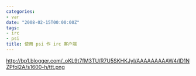```yaml
---
categories:
- var
date: "2008-02-15T00:00:00Z"
tags:
- irc
- psi
title: 使用 psi 作 irc 客户端
---
```


http://bp1.blogger.com/_oKL9t7fM3TU/R7U5SKHKJyI/AAAAAAAAAW4/ID1NZPfol2A/s1600-h/ttt.png

